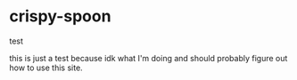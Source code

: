 # crispy-spoon
test

this is just a test because idk what I'm doing and should probably figure out how to use this site.
